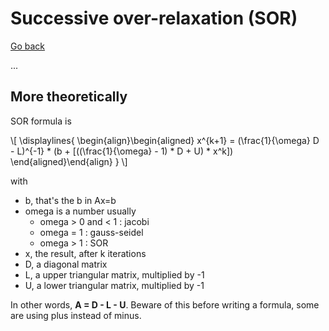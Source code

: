 # Successive over-relaxation (SOR)

[Go back](../index.md)

...

## More theoretically

SOR formula is
<div>
  \[
    \displaylines{
      \begin{align}\begin{aligned}
    x^{k+1} = (\frac{1}{\omega} D - L)^{-1}
    * (b + [((\frac{1}{\omega} - 1) * D + U) * x^k])
    \end{aligned}\end{align}
    }
  \]
</div>

with

* b, that's the b in Ax=b
* omega is a number usually
  * omega > 0 and < 1 : jacobi
  * omega = 1 : gauss-seidel
  * omega > 1 : SOR
* x, the result, after k iterations
* D, a diagonal matrix
* L, a upper triangular matrix, multiplied by -1
* U, a lower triangular matrix, multiplied by -1

In other words, **A = D - L - U**. Beware of this before
writing a formula, some are using plus instead of minus.